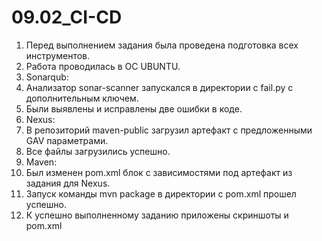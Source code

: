 # 09.02_CI-CD
1. Перед выполнением задания была проведена подготовка всех инструментов.
2. Работа проводилась в ОС UBUNTU.
3. Sonarqub:
4. Анализатор sonar-scanner запускался в директории с fail.py с дополнительным ключем.
5. Были выявлены и исправлены две ошибки в коде.
6. Nexus:
7. В репозиторий maven-public загрузил артефакт с предложенными GAV параметрами.
8. Все файлы загрузились успешно.
9. Maven:
10. Был изменен pom.xml блок с зависимостями под артефакт из задания для Nexus.
11. Запуск команды mvn package в директории с pom.xml прошел успешно.
12. К успешно выполненному заданию приложены скриншоты и pom.xml 
